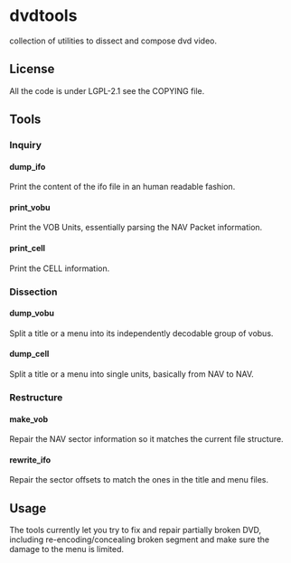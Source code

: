 # dvdtools

collection of utilities to dissect and compose dvd video.

## License

All the code is under LGPL-2.1 see the COPYING file.

## Tools

### Inquiry

#### dump_ifo
Print the content of the ifo file in an human readable fashion.

#### print_vobu
Print the VOB Units, essentially parsing the NAV Packet information.

#### print_cell
Print the CELL information.

### Dissection

#### dump_vobu
Split a title or a menu into its independently decodable group of vobus.

#### dump_cell
Split a title or a menu into single units, basically from NAV to NAV.

### Restructure

#### make_vob
Repair the NAV sector information so it matches the current file structure.

#### rewrite_ifo
Repair the sector offsets to match the ones in the title and menu files.


## Usage

The tools currently let you try to fix and repair partially broken DVD, including re-encoding/concealing broken segment and make sure the damage to the menu is limited.

